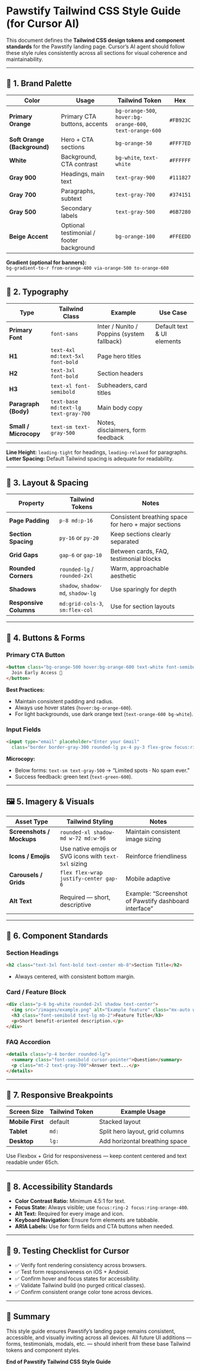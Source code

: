 # Pawstify Tailwind CSS Style Guide (for Cursor AI)

This document defines the **Tailwind CSS design tokens and component standards** for the Pawstify landing page. Cursor’s AI agent should follow these style rules consistently across all sections for visual coherence and maintainability.

---

## 🎨 1. Brand Palette

| Color | Usage | Tailwind Token | Hex |
|--------|--------|----------------|-----|
| **Primary Orange** | Primary CTA buttons, accents | `bg-orange-500`, `hover:bg-orange-600`, `text-orange-600` | `#FB923C` |
| **Soft Orange (Background)** | Hero + CTA sections | `bg-orange-50` | `#FFF7ED` |
| **White** | Background, CTA contrast | `bg-white`, `text-white` | `#FFFFFF` |
| **Gray 900** | Headings, main text | `text-gray-900` | `#111827` |
| **Gray 700** | Paragraphs, subtext | `text-gray-700` | `#374151` |
| **Gray 500** | Secondary labels | `text-gray-500` | `#6B7280` |
| **Beige Accent** | Optional testimonial / footer background | `bg-orange-100` | `#FFEEDD` |

**Gradient (optional for banners):**  
`bg-gradient-to-r from-orange-400 via-orange-500 to-orange-600`

---

## 🧱 2. Typography

| Type | Tailwind Class | Example | Use Case |
|------|----------------|----------|-----------|
| **Primary Font** | `font-sans` | Inter / Nunito / Poppins (system fallback) | Default text & UI elements |
| **H1** | `text-4xl md:text-5xl font-bold` | Page hero titles |
| **H2** | `text-3xl font-bold` | Section headers |
| **H3** | `text-xl font-semibold` | Subheaders, card titles |
| **Paragraph (Body)** | `text-base md:text-lg text-gray-700` | Main body copy |
| **Small / Microcopy** | `text-sm text-gray-500` | Notes, disclaimers, form feedback |

**Line Height:** `leading-tight` for headings, `leading-relaxed` for paragraphs.  
**Letter Spacing:** Default Tailwind spacing is adequate for readability.

---

## 📏 3. Layout & Spacing

| Property | Tailwind Tokens | Notes |
|-----------|----------------|--------|
| **Page Padding** | `p-8 md:p-16` | Consistent breathing space for hero + major sections |
| **Section Spacing** | `py-16` or `py-20` | Keep sections clearly separated |
| **Grid Gaps** | `gap-6` or `gap-10` | Between cards, FAQ, testimonial blocks |
| **Rounded Corners** | `rounded-lg` / `rounded-2xl` | Warm, approachable aesthetic |
| **Shadows** | `shadow`, `shadow-md`, `shadow-lg` | Use sparingly for depth |
| **Responsive Columns** | `md:grid-cols-3`, `sm:flex-col` | Use for section layouts |

---

## 🧩 4. Buttons & Forms

### **Primary CTA Button**
```html
<button class="bg-orange-500 hover:bg-orange-600 text-white font-semibold px-6 py-3 rounded-lg transition">
  Join Early Access 🐾
</button>
```

**Best Practices:**
- Maintain consistent padding and radius.
- Always use hover states (`hover:bg-orange-600`).
- For light backgrounds, use dark orange text (`text-orange-600 bg-white`).

### **Input Fields**
```html
<input type="email" placeholder="Enter your Gmail"
  class="border border-gray-300 rounded-lg px-4 py-3 flex-grow focus:ring-2 focus:ring-orange-400" />
```

**Microcopy:**
- Below forms: `text-sm text-gray-500` → “Limited spots · No spam ever.”
- Success feedback: green text (`text-green-600`).

---

## 🖼️ 5. Imagery & Visuals

| Asset Type | Tailwind Styling | Notes |
|-------------|------------------|-------|
| **Screenshots / Mockups** | `rounded-xl shadow-md w-72 md:w-96` | Maintain consistent image sizing |
| **Icons / Emojis** | Use native emojis or SVG icons with `text-5xl` sizing | Reinforce friendliness |
| **Carousels / Grids** | `flex flex-wrap justify-center gap-6` | Mobile adaptive |
| **Alt Text** | Required — short, descriptive | Example: “Screenshot of Pawstify dashboard interface” |

---

## 💬 6. Component Standards

### **Section Headings**
```html
<h2 class="text-3xl font-bold text-center mb-8">Section Title</h2>
```
- Always centered, with consistent bottom margin.

### **Card / Feature Block**
```html
<div class="p-6 bg-white rounded-2xl shadow text-center">
  <img src="/images/example.png" alt="Example feature" class="mx-auto w-48 mb-4 rounded-lg" />
  <h3 class="font-semibold text-lg mb-2">Feature Title</h3>
  <p>Short benefit-oriented description.</p>
</div>
```

### **FAQ Accordion**
```html
<details class="p-4 border rounded-lg">
  <summary class="font-semibold cursor-pointer">Question</summary>
  <p class="mt-2 text-gray-700">Answer text...</p>
</details>
```

---

## 📱 7. Responsive Breakpoints

| Screen Size | Tailwind Token | Example Usage |
|--------------|----------------|----------------|
| **Mobile First** | default | Stacked layout |
| **Tablet** | `md:` | Split hero layout, grid columns |
| **Desktop** | `lg:` | Add horizontal breathing space |

Use Flexbox + Grid for responsiveness — keep content centered and text readable under 65ch.

---

## 🧠 8. Accessibility Standards
- **Color Contrast Ratio:** Minimum 4.5:1 for text.
- **Focus State:** Always visible; use `focus:ring-2 focus:ring-orange-400`.
- **Alt Text:** Required for every image and icon.
- **Keyboard Navigation:** Ensure form elements are tabbable.
- **ARIA Labels:** Use for form fields and CTA buttons when needed.

---

## 🧪 9. Testing Checklist for Cursor
- ✅ Verify font rendering consistency across browsers.
- ✅ Test form responsiveness on iOS + Android.
- ✅ Confirm hover and focus states for accessibility.
- ✅ Validate Tailwind build (no purged critical classes).
- ✅ Confirm consistent orange color tone across devices.

---

## 🏁 Summary
This style guide ensures Pawstify’s landing page remains consistent, accessible, and visually inviting across all devices. All future UI additions — forms, testimonials, modals, etc. — should inherit from these base Tailwind tokens and component styles.

**End of Pawstify Tailwind CSS Style Guide**

